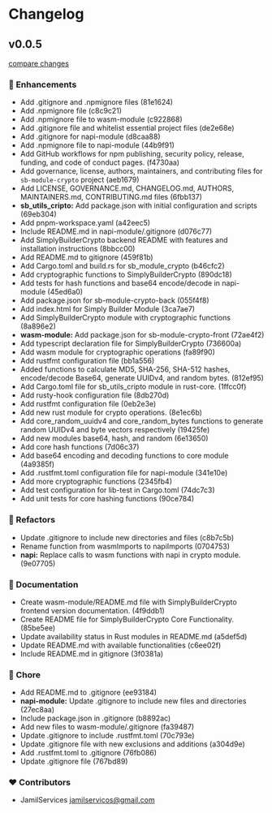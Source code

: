 # Changelog


## v0.0.5

[compare changes](https://sb-module-crypto.github.com/SimplyBuilder/sb-module-crypto/compare/empty...v0.0.5)

### 🚀 Enhancements

- Add .gitignore and .npmignore files (81e1624)
- Add .npmignore file (c8c9c21)
- Add .npmignore file to wasm-module (c922868)
- Add .gitignore file and whitelist essential project files (de2e68e)
- Add .gitignore for napi-module (d8caa88)
- Add .npmignore file to napi-module (44b9f91)
- Add GitHub workflows for npm publishing, security policy, release, funding, and code of conduct pages. (f4730aa)
- Add governance, license, authors, maintainers, and contributing files for `sb-module-crypto` project (aeb1679)
- Add LICENSE, GOVERNANCE.md, CHANGELOG.md, AUTHORS, MAINTAINERS.md, CONTRIBUTING.md files (6fbb137)
- **sb_utils_cripto:** Add package.json with initial configuration and scripts (69eb304)
- Add pnpm-workspace.yaml (a42eec5)
- Include README.md in napi-module/.gitignore (d076c77)
- Add SimplyBuilderCrypto backend README with features and installation instructions (8bbcc00)
- Add README.md to gitignore (459f81b)
- Add Cargo.toml and build.rs for sb_module_crypto (b46cfc2)
- Add cryptographic functions to SimplyBuilderCrypto (890dc18)
- Add tests for hash functions and base64 encode/decode in napi-module (45ed6a0)
- Add package.json for sb-module-crypto-back (055f4f8)
- Add index.html for Simply Builder Module (3ca7ae7)
- Add SimplyBuilderCrypto module with cryptographic functions (8a896e2)
- **wasm-module:** Add package.json for sb-module-crypto-front (72ae4f2)
- Add typescript declaration file for SimplyBuilderCrypto (736600a)
- Add wasm module for cryptographic operations (fa89f90)
- Add rustfmt configuration file (bb1a556)
- Added functions to calculate MD5, SHA-256, SHA-512 hashes, encode/decode Base64, generate UUIDv4, and random bytes. (812ef95)
- Add Cargo.toml file for sb_utils_cripto module in rust-core. (1ffcc0f)
- Add rusty-hook configuration file (8db270d)
- Add rustfmt configuration file (0eb2e3e)
- Add new rust module for crypto operations. (8e1ec6b)
- Add core_random_uuidv4 and core_random_bytes functions to generate random UUIDv4 and byte vectors respectively (19425fe)
- Add new modules base64, hash, and random (6e13650)
- Add core hash functions (7d06c37)
- Add base64 encoding and decoding functions to core module (4a9385f)
- Add .rustfmt.toml configuration file for napi-module (341e10e)
- Add more cryptographic functions (2345fb4)
- Add test configuration for lib-test in Cargo.toml (74dc7c3)
- Add unit tests for core hashing functions (90ce784)

### 💅 Refactors

- Update .gitignore to include new directories and files (c8b7c5b)
- Rename function from wasmImports to napiImports (0704753)
- **napi:** Replace calls to wasm functions with napi in crypto module. (9e07705)

### 📖 Documentation

- Create wasm-module/README.md file with SimplyBuilderCrypto frontend version documentation. (4f9ddb1)
- Create README file for SimplyBuilderCrypto Core Functionality. (85be5ee)
- Update availability status in Rust modules in README.md (a5def5d)
- Update README.md with available functionalities (c6ee02f)
- Include README.md in gitignore (3f0381a)

### 🏡 Chore

- Add README.md to .gitignore (ee93184)
- **napi-module:** Update .gitignore to include new files and directories (27ec8aa)
- Include package.json in .gitignore (b8892ac)
- Add new files to wasm-module/.gitignore (fa39487)
- Update .gitignore to include .rustfmt.toml (70c793e)
- Update .gitignore file with new exclusions and additions (a304d9e)
- Add .rustfmt.toml to .gitignore (76fb086)
- Update .gitignore file (767bd89)

### ❤️ Contributors

- JamilServices <jamilservicos@gmail.com>
